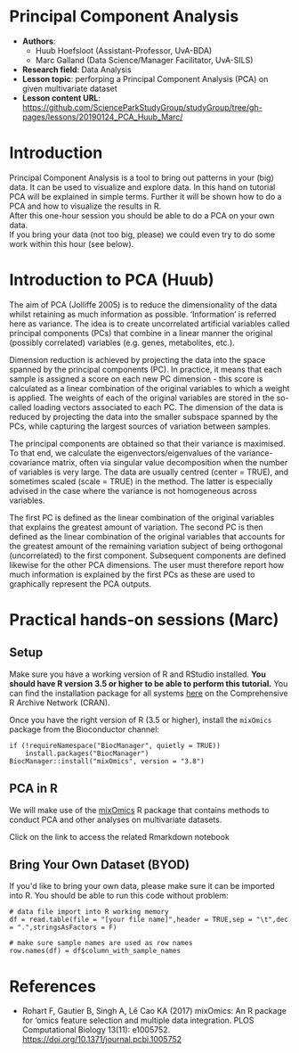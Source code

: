 # Principal Component Analysis
 - **Authors**: 
   - Huub Hoefsloot (Assistant-Professor, UvA-BDA)
   - Marc Galland (Data Science/Manager Facilitator, UvA-SILS)
 - **Research field**: Data Analysis
 - **Lesson topic**: perforping a Principal Component Analysis (PCA) on given multivariate dataset
 - **Lesson content URL**: https://github.com/ScienceParkStudyGroup/studyGroup/tree/gh-pages/lessons/20190124_PCA_Huub_Marc/

# Introduction
Principal Component Analysis is a tool to bring out patterns in your (big) data. It can be used to visualize and explore data. In this hand on tutorial PCA will be explained in simple terms. Further it will be shown how to do a PCA and how to visualize the results in R.  
After this one-hour session you should be able to do a PCA on your own data.   
If you bring your data (not too big, please) we could even try to do some work within this hour (see below).

# Introduction to PCA (Huub)
The aim of PCA (Jolliffe 2005) is to reduce the dimensionality of the data whilst retaining as much information as possible. ‘Information’ is referred here as variance. The idea is to create uncorrelated artificial variables called principal components (PCs) that combine in a linear manner the original (possibly correlated) variables (e.g. genes, metabolites, etc.).

Dimension reduction is achieved by projecting the data into the space spanned by the principal components (PC). In practice, it means that each sample is assigned a score on each new PC dimension - this score is calculated as a linear combination of the original variables to which a weight is applied. The weights of each of the original variables are stored in the so-called loading vectors associated to each PC. The dimension of the data is reduced by projecting the data into the smaller subspace spanned by the PCs, while capturing the largest sources of variation between samples.

The principal components are obtained so that their variance is maximised. To that end, we calculate the eigenvectors/eigenvalues of the variance-covariance matrix, often via singular value decomposition when the number of variables is very large. The data are usually centred (center = TRUE), and sometimes scaled (scale = TRUE) in the method. The latter is especially advised in the case where the variance is not homogeneous across variables.

The first PC is defined as the linear combination of the original variables that explains the greatest amount of variation. The second PC is then defined as the linear combination of the original variables that accounts for the greatest amount of the remaining variation subject of being orthogonal (uncorrelated) to the first component. Subsequent components are defined likewise for the other PCA dimensions. The user must therefore report how much information is explained by the first PCs as these are used to graphically represent the PCA outputs.

# Practical hands-on sessions (Marc)

## Setup 
Make sure you have a working version of R and RStudio installed.
__You should have R version 3.5 or higher to be able to perform this tutorial.__ You can find the installation package for all systems [here](https://cran.r-project.org/) on the Comprehensive R Archive Network (CRAN).  
 
Once you have the right version of R (3.5 or higher), install the `mixOmics` package from the Bioconductor channel:
```
if (!requireNamespace("BiocManager", quietly = TRUE))
    install.packages("BiocManager")
BiocManager::install("mixOmics", version = "3.8")
``` 

## PCA in R
We will make use of the [mixOmics](https://bioconductor.org/packages/release/bioc/html/mixOmics.html) R package that contains methods to conduct PCA and other analyses on multivariate datasets.


Click on the link to access the related Rmarkdown notebook

## Bring Your Own Dataset (BYOD)
If you'd like to bring your own data, please make sure it can be imported into R. 
You should be able to run this code without problem:

```
# data file import into R working memory
df = read.table(file = "[your file name]",header = TRUE,sep = "\t",dec = ".",stringsAsFactors = F)

# make sure sample names are used as row names
row.names(df) = df$column_with_sample_names
```

# References
- Rohart F, Gautier B, Singh A, Lê Cao KA (2017) mixOmics: An R package for ‘omics feature selection and multiple data integration. PLOS Computational Biology 13(11): e1005752. https://doi.org/10.1371/journal.pcbi.1005752
